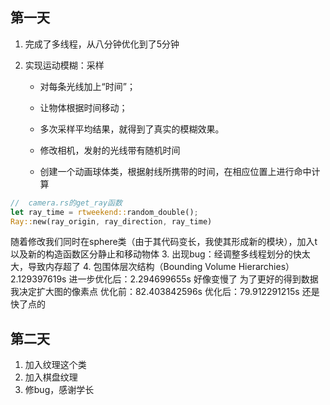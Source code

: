 ## 第一天

1. 完成了多线程，从八分钟优化到了5分钟

2. 实现运动模糊：采样
    * 对每条光线加上“时间”；

    * 让物体根据时间移动；

    * 多次采样平均结果，就得到了真实的模糊效果。
    
    * 修改相机，发射的光线带有随机时间
    
    * 创建一个动画球体类，根据射线所携带的时间，在相应位置上进行命中计算


```rust
//  camera.rs的get_ray函数
let ray_time = rtweekend::random_double();
Ray::new(ray_origin, ray_direction, ray_time)
```
随着修改我们同时在sphere类（由于其代码变长，我使其形成新的模块），加入t以及新的构造函数区分静止和移动物体
3. 出现bug：经调整多线程划分的快太大，导致内存超了
4. 包围体层次结构（Bounding Volume Hierarchies）2.129397619s 进一步优化后：2.294699655s 好像变慢了
   为了更好的得到数据我决定扩大图的像素点
   优化前：82.403842596s
   优化后：79.912291215s 还是快了点的

## 第二天

1. 加入纹理这个类
2. 加入棋盘纹理
3. 修bug，感谢学长